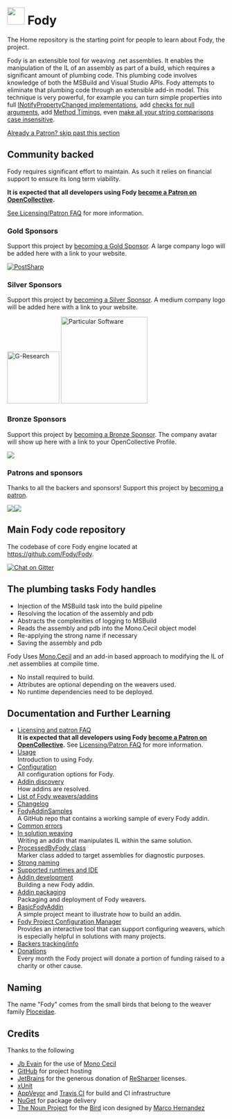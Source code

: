 # <img src="https://github.com/Fody/Home/raw/master/images/fody.png" height="40px"> Fody

The Home repository is the starting point for people to learn about Fody, the project.

Fody is an extensible tool for weaving .net assemblies. It enables the manipulation of the IL of an assembly as part of a build, which requires a significant amount of plumbing code. This plumbing code involves knowledge of both the MSBuild and Visual Studio APIs. Fody attempts to eliminate that plumbing code through an extensible add-in model. This technique is very powerful, for example you can turn simple properties into full [INotifyPropertyChanged implementations](https://github.com/Fody/PropertyChanged), add [checks for null arguments](https://github.com/Fody/NullGuard), add [Method Timings](https://github.com/Fody/MethodTimer), even [make all your string comparisons case insensitive](https://github.com/Fody/Caseless).


<!--- StartOpenCollectiveBackers -->

[Already a Patron? skip past this section](#endofbacking)


## Community backed

Fody requires significant effort to maintain. As such it relies on financial support to ensure its long term viability.

**It is expected that all developers using Fody [become a Patron on OpenCollective](https://opencollective.com/fody/contribute/patron-3059).**

[See Licensing/Patron FAQ](https://github.com/Fody/Home/blob/master/pages/licensing-patron-faq.md) for more information.


### Gold Sponsors

Support this project by [becoming a Gold Sponsor](https://opencollective.com/fody/contribute/gold-7088). A large company logo will be added here with a link to your website.

<a href="https://www.postsharp.net?utm_source=fody&utm_medium=referral"><img alt="PostSharp" src="https://raw.githubusercontent.com/Fody/Home/master/images/postsharp.png"></a>


### Silver Sponsors

Support this project by [becoming a Silver Sponsor](https://opencollective.com/fody/contribute/silver-7086). A medium company logo will be added here with a link to your website.

<a href="https://www.gresearch.co.uk/"><img alt="G-Research" width="120px" src="https://raw.githubusercontent.com/Fody/Home/master/images/g-research.svg?sanitize=true"></a> <a href="https://particular.net/"><img alt="Particular Software" width="200px" src="https://raw.githubusercontent.com/Fody/Home/master/images/particular.svg?sanitize=true"></a>


### Bronze Sponsors

Support this project by [becoming a Bronze Sponsor](https://opencollective.com/fody/contribute/bronze-7085). The company avatar will show up here with a link to your OpenCollective Profile.

<a href="https://opencollective.com/fody/tiers/bronze/0/website"><img src="https://opencollective.com/fody/tiers/bronze/0/avatar.svg?avatarHeight=100"></a> 


### Patrons and sponsors

Thanks to all the backers and sponsors! Support this project by [becoming a patron](https://opencollective.com/fody/contribute/patron-3059).

<a href="https://opencollective.com/fody#contributors"><img src="https://opencollective.com/fody/sponsor.svg?width=890&avatarHeight=50&button=false"><img src="https://opencollective.com/fody/backer.svg?width=890&avatarHeight=50&button=false"></a>


<!--- EndOpenCollectiveBackers -->

<a href="#" id="endofbacking"></a>

## Main Fody code repository

The codebase of core Fody engine located at https://github.com/Fody/Fody.

[![Chat on Gitter](https://img.shields.io/gitter/room/fody/fody.svg)](https://gitter.im/Fody/Fody)

## The plumbing tasks Fody handles

  * Injection of the MSBuild task into the build pipeline
  * Resolving the location of the assembly and pdb
  * Abstracts the complexities of logging to MSBuild
  * Reads the assembly and pdb into the Mono.Cecil object model
  * Re-applying the strong name if necessary
  * Saving the assembly and pdb

Fody Uses [Mono.Cecil](http://www.mono-project.com/Cecil/) and an add-in based approach to modifying the IL of .net assemblies at compile time.

 * No install required to build.
 * Attributes are optional depending on the weavers used.
 * No runtime dependencies need to be deployed.


## Documentation and Further Learning

  * [Licensing and patron FAQ](https://github.com/Fody/Home/tree/master/pages/licensing-patron-faq.md)<br>
    **It is expected that all developers using Fody [become a Patron on OpenCollective](https://opencollective.com/fody/order/3059).** See [Licensing/Patron FAQ](https://github.com/Fody/Home/tree/master/pages/licensing-patron-faq.md) for more information.
  * [Usage](https://github.com/Fody/Home/tree/master/pages/usage.md)<br>
    Introduction to using Fody.
  * [Configuration](https://github.com/Fody/Home/tree/master/pages/configuration.md)<br>
    All configuration options for Fody.
  * [Addin discovery](https://github.com/Fody/Home/tree/master/pages/addin-discovery.md)<br>
    How addins are resolved.
  * [List of Fody weavers/addins](https://github.com/Fody/Home/tree/master/pages/addins.md)<br>
  * [Changelog](https://github.com/Fody/Fody/milestones?state=closed)
  * [FodyAddinSamples](https://github.com/Fody/FodyAddinSamples)<br>
    A GitHub repo that contains a working sample of every Fody addin.
  * [Common errors](https://github.com/Fody/Home/tree/master/pages/common-errors.md)
  * [In solution weaving](https://github.com/Fody/Home/tree/master/pages/in-solution-weaving.md)<br>
    Writing an addin that manipulates IL within the same solution.
  * [ProcessedByFody class](https://github.com/Fody/Home/tree/master/pages/processedbyfody-class.md)<br>
    Marker class added to target assemblies for diagnostic purposes.
  * [Strong naming](https://github.com/Fody/Home/tree/master/pages/strong-naming.md)
  * [Supported runtimes and IDE](https://github.com/Fody/Home/tree/master/pages/supported-runtimes-and-ide.md)
  * [Addin development](https://github.com/Fody/Home/tree/master/pages/addin-development.md)<br>
    Building a new Fody addin.
  * [Addin packaging](https://github.com/Fody/Home/tree/master/pages/addin-packaging.md)<br>
    Packaging and deployment of Fody weavers.
  * [BasicFodyAddin](/BasicFodyAddin)<br>
    A simple project meant to illustrate how to build an addin.
  * [Fody Project Configuration Manager](https://github.com/tom-englert/ProjectConfigurationManager/wiki/6.-Fody)<br>
    Provides an interactive tool that can support configuring weavers, which is especially helpful in solutions with many projects.
  * [Backers tracking/info](https://github.com/Fody/Home/tree/master/pages/backers.md)
  * [Donations](https://github.com/Fody/Home/tree/master/pages/donations.md)<br>
    Every month the Fody project will donate a portion of funding raised to a charity or other cause.


## Naming

The name "Fody" comes from the small birds that belong to the weaver family [Ploceidae](http://en.wikipedia.org/wiki/Fody).


## Credits

Thanks to the following

 * [Jb Evain](https://github.com/jbevain) for the use of [Mono Cecil](https://github.com/jbevain/cecil)
 * [GitHub](https://github.com/) for project hosting
 * [JetBrains](https://www.jetbrains.com/resharper/) for the generous donation of [ReSharper](https://www.jetbrains.com/resharper/) licenses.
 * [xUnit](https://xunit.github.io/)
 * [AppVeyor](https://www.appveyor.com/) and [Travis CI](https://travis-ci.org/) for build and CI infrastructure
 * [NuGet](https://www.nuget.org/) for package delivery
 * [The Noun Project](https://thenounproject.com) for the <a href="https://thenounproject.com/noun/bird/#icon-No6726">Bird</a> icon designed by <a href="https://thenounproject.com/MARCOHS">Marco Hernandez</a>
